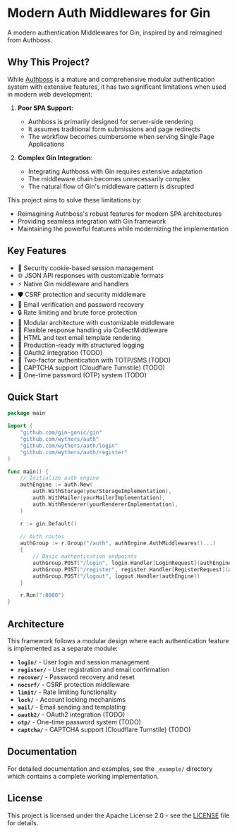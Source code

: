 # Modern Auth Middlewares for Gin

A modern authentication Middlewares for Gin, inspired by and reimagined from Authboss.

## Why This Project?

While [Authboss](https://github.com/volatiletech/authboss) is a mature and comprehensive modular authentication system with extensive features, it has two significant limitations when used in modern web development:

1. **Poor SPA Support**: 
   - Authboss is primarily designed for server-side rendering
   - It assumes traditional form submissions and page redirects
   - The workflow becomes cumbersome when serving Single Page Applications

2. **Complex Gin Integration**:
   - Integrating Authboss with Gin requires extensive adaptation
   - The middleware chain becomes unnecessarily complex
   - The natural flow of Gin's middleware pattern is disrupted

This project aims to solve these limitations by:
- Reimagining Authboss's robust features for modern SPA architectures
- Providing seamless integration with Gin framework
- Maintaining the powerful features while modernizing the implementation

## Key Features

- 🔐 Security cookie-based session management
- 🌐 JSON API responses with customizable formats
- ⚡  Native Gin middleware and handlers
- 🛡️ CSRF protection and security middleware
- 📧 Email verification and password recovery
- 🔒 Rate limiting and brute force protection
- 🔧 Modular architecture with customizable middleware
- 🎨 Flexible response handling via CollectMiddleware
- 📝 HTML and text email template rendering
- 🚀 Production-ready with structured logging
- 🔑 OAuth2 integration (TODO)
- 📱 Two-factor authentication with TOTP/SMS (TODO)
- 🤖 CAPTCHA support (Cloudflare Turnstile) (TODO)
- 🔐 One-time password (OTP) system (TODO)

## Quick Start

```go
package main

import (
    "github.com/gin-gonic/gin"
    "github.com/wythers/auth"
    "github.com/wythers/auth/login"
    "github.com/wythers/auth/register"
)

func main() {
    // Initialize auth engine
    authEngine := auth.New(
        auth.WithStorage(yourStorageImplementation),
        auth.WithMailer(yourMailerImplementation),
        auth.WithRenderer(yourRendererImplementation),
    )

    r := gin.Default()
    
    // Auth routes
    authGroup := r.Group("/auth", authEngine.AuthMiddlewares()...)
    {
        // Basic authentication endpoints
        authGroup.POST("/login", login.Handler[LoginRequest](authEngine)...)
        authGroup.POST("/register", register.Handler[RegisterRequest](authEngine)...)
        authGroup.POST("/logout", logout.Handler(authEngine))
    }

    r.Run(":8080")
}
```

## Architecture

This framework follows a modular design where each authentication feature is implemented as a separate module:

- **`login/`** - User login and session management
- **`register/`** - User registration and email confirmation
- **`recover/`** - Password recovery and reset
- **`nocsrf/`** - CSRF protection middleware
- **`limit/`** - Rate limiting functionality
- **`lock/`** - Account locking mechanisms
- **`mail/`** - Email sending and templating
- **`oauth2/`** - OAuth2 integration (TODO)
- **`otp/`** - One-time password system (TODO)
- **`captcha/`** - CAPTCHA support (Cloudflare Turnstile) (TODO)


## Documentation

For detailed documentation and examples, see the `_example/` directory which contains a complete working implementation.

## License

This project is licensed under the Apache License 2.0 - see the [LICENSE](LICENSE) file for details.